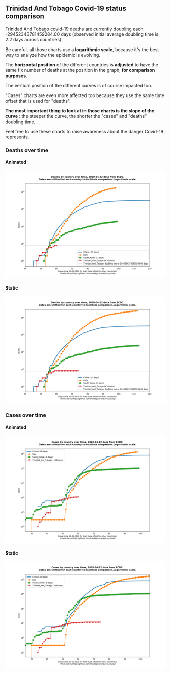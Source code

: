## Trinidad And Tobago Covid-19 status comparison 

Trinidad And Tobago covid-19 deaths are currently doubling each -29452343781459284.00 days (observed initial average doubling time is 2.2 days across countries).



Be careful, all those charts use a **logarithmic scale**, because it's the best way to analyze how the epidemic is evolving.
 
The **horizontal position** of the different countries is **adjusted** to have the same fix number of deaths at the position in the graph, **for comparison purposes**.

The vertical position of the different curves is of course impacted too.

"Cases" charts are even more affected too because they use the same time offset that is used for "deaths".

**The most important thing to look at in those charts is the slope of the curve** : the steeper the curve, the shorter the "cases" and "deaths" doubling time.

Feel free to use these charts to raise awareness about the danger Covid-19 represents. 


 
### Deaths over time
 
#### Animated
![Trinidad And Tobago covid-19 deaths animated chart](https://raw.githubusercontent.com/madlag/coronavirus_study/master/notebooks/graphs/2020-04-22/countries/Trinidad_And_Tobago/2020-04-22_Trinidad_And_Tobago_deaths.gif "Trinidad And Tobago covid-19 deaths animated chart")   
 
#### Static
![Trinidad And Tobago covid-19 deaths static chart](https://raw.githubusercontent.com/madlag/coronavirus_study/master/notebooks/graphs/2020-04-22/countries/Trinidad_And_Tobago/2020-04-22_Trinidad_And_Tobago_deaths.png "Trinidad And Tobago covid-19 deaths static chart")   

 
### Cases over time
 
#### Animated
![Trinidad And Tobago covid-19 cases animated chart](https://raw.githubusercontent.com/madlag/coronavirus_study/master/notebooks/graphs/2020-04-22/countries/Trinidad_And_Tobago/2020-04-22_Trinidad_And_Tobago_cases.gif "Trinidad And Tobago covid-19 cases animated chart")   
 
#### Static
![Trinidad And Tobago covid-19 cases static chart](https://raw.githubusercontent.com/madlag/coronavirus_study/master/notebooks/graphs/2020-04-22/countries/Trinidad_And_Tobago/2020-04-22_Trinidad_And_Tobago_cases.png "Trinidad And Tobago covid-19 cases static chart")   

